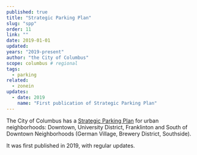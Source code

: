 ```yaml
---
published: true
title: "Strategic Parking Plan"
slug: "spp"
order: 11
link: ""
date: 2019-01-01
updated:
years: "2019-present"
author: "the City of Columbus"
scope: columbus # regional
tags:
  - parking
related:
  - zonein
updates:
  - date: 2019
    name: "First publication of Strategic Parking Plan"
---
```


The City of Columbus has a [Strategic Parking Plan](https://www.columbus.gov/Business-Development/Design-Construction/Contractor-Information/Strategic-Parking-Plan) for urban neighborhoods: Downtown, University District, Franklinton and South of Downtown Neighborhoods (German Village, Brewery District, Southside).

It was first published in 2019, with regular updates. 